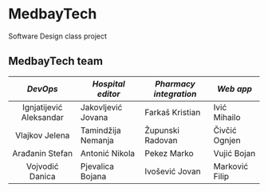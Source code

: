 # MedbayTech
Software Design class project

## MedbayTech team
|         *DevOps*        | *Hospital editor*  | *Pharmacy integration* | *Web app*      |
|:-----------------------:|--------------------|------------------------|----------------|
| Ignjatijević Aleksandar | Jakovljević Jovana | Farkaš Kristian        | Ivić Mihailo   |
| Vlajkov Jelena          | Tamindžija Nemanja | Župunski Radovan       | Čivčić Ognjen  |
| Arađanin Stefan         | Antonić Nikola     | Pekez Marko            | Vujić Bojan    |
| Vojvodić Danica         | Pjevalica Bojana   | Ivošević Jovan         | Marković Filip | 
